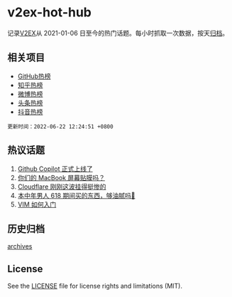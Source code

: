 # v2ex-hot-hub

 记录[V2EX](https://www.v2ex.com/)从 2021-01-06 日至今的热门话题。每小时抓取一次数据，按天[归档](archives)。
 
 ## 相关项目

- [GitHub热榜](https://github.com/snaildev/github-hot-hub)
- [知乎热榜](https://github.com/snaildev/zhihu-hot-hub)
- [微博热榜](https://github.com/snaildev/weibo-hot-hub)
- [头条热榜](https://github.com/snaildev/toutiao-hot-hub)
- [抖音热榜](https://github.com/snaildev/douyin-hot-hub)


 `更新时间：2022-06-22 12:24:51 +0800`

## 热议话题

1. [Github Copilot 正式上线了](https://www.v2ex.com/t/861260)
1. [你们的 MacBook 屏幕贴膜吗？](https://www.v2ex.com/t/861095)
1. [Cloudflare 刚刚这波挂得挺惨的](https://www.v2ex.com/t/861133)
1. [本中年男人 618 期间买的东西，够油腻吗🐶](https://www.v2ex.com/t/861119)
1. [VIM 如何入门](https://www.v2ex.com/t/861193)

## 历史归档

[archives](archives)

## License

See the [LICENSE](LICENSE) file for license rights and limitations (MIT).
